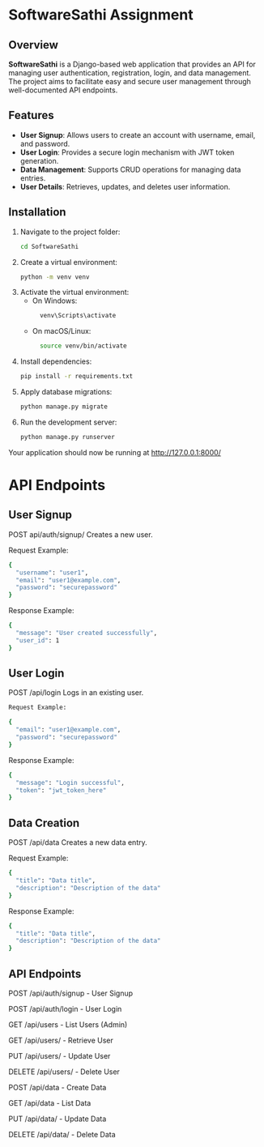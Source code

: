 # SoftwareSathi Assignment

## Overview

**SoftwareSathi** is a Django-based web application that provides an API for managing user authentication, registration, login, and data management. The project aims to facilitate easy and secure user management through well-documented API endpoints.

## Features

- **User Signup**: Allows users to create an account with username, email, and password.
- **User Login**: Provides a secure login mechanism with JWT token generation.
- **Data Management**: Supports CRUD operations for managing data entries.
- **User Details**: Retrieves, updates, and deletes user information.

## Installation

1. Navigate to the project folder:
    ```bash
    cd SoftwareSathi

2. Create a virtual environment:
    ```bash
    python -m venv venv

3. Activate the virtual environment:
    * On Windows:
      ```bash
        venv\Scripts\activate

    * On macOS/Linux:
      ```bash
        source venv/bin/activate

4. Install dependencies:
    ```bash
    pip install -r requirements.txt

5. Apply database migrations:
    ```bash
    python manage.py migrate

6. Run the development server:
    ```bash
    python manage.py runserver

Your application should now be running at http://127.0.0.1:8000/

# API Endpoints
## User Signup

POST api/auth/signup/
Creates a new user.

Request Example:
```bash
{
  "username": "user1",
  "email": "user1@example.com",
  "password": "securepassword"
}
```
Response Example:
```bash
{
  "message": "User created successfully",
  "user_id": 1
}

```
## User Login

POST /api/login
Logs in an existing user.
```bash
Request Example:

{
  "email": "user1@example.com",
  "password": "securepassword"
}

```
Response Example:
```bash
{
  "message": "Login successful",
  "token": "jwt_token_here"
}

```
## Data Creation
POST /api/data
Creates a new data entry.

Request Example:
```bash
{
  "title": "Data title",
  "description": "Description of the data"
}

```
Response Example:
```bash
{
  "title": "Data title",
  "description": "Description of the data"
}
```

## API Endpoints
POST /api/auth/signup - User Signup

POST /api/auth/login - User Login

GET /api/users - List Users (Admin)

GET /api/users/<id> - Retrieve User

PUT /api/users/<id> - Update User

DELETE /api/users/<id> - Delete User

POST /api/data - Create Data

GET /api/data - List Data

PUT /api/data/<id> - Update Data

DELETE /api/data/<id> - Delete Data
